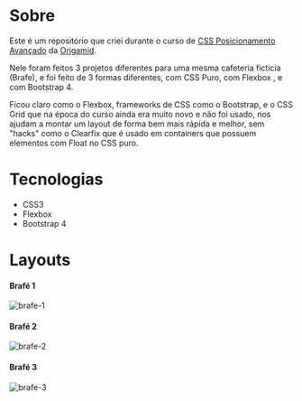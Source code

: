 # Sobre

Este é um repositório que criei durante o curso de [CSS Posicionamento Avançado](https://www.origamid.com/curso/css-avancado-posicionamento) da [Origamid](https://www.origamid.com/).

Nele foram feitos 3 projetos diferentes para uma mesma cafeteria ficticia (Brafe), e foi feito de 3 formas diferentes, com CSS Puro, com Flexbox , e com Bootstrap 4.

Ficou claro como o Flexbox, frameworks de CSS como o Bootstrap, e o CSS Grid que na época do curso ainda era muito novo e não foi usado, nos ajudam a montar um layout de forma bem mais rápida e melhor, sem "hacks" como o Clearfix que é usado em containers que possuem elementos com Float no CSS puro.

# Tecnologias

- CSS3
- Flexbox
- Bootstrap 4

# Layouts

#### Brafé 1

![brafe-1](https://user-images.githubusercontent.com/37514449/107076645-75107680-67ca-11eb-8c79-41a44cc817cf.gif)

#### Brafé 2

![brafe-2](https://user-images.githubusercontent.com/37514449/107076902-e05a4880-67ca-11eb-9612-823f24de9900.gif)

#### Brafé 3

![brafe-3](https://user-images.githubusercontent.com/37514449/107648730-6bb85b80-6c5b-11eb-8ce0-4e9fa79263b4.gif)
